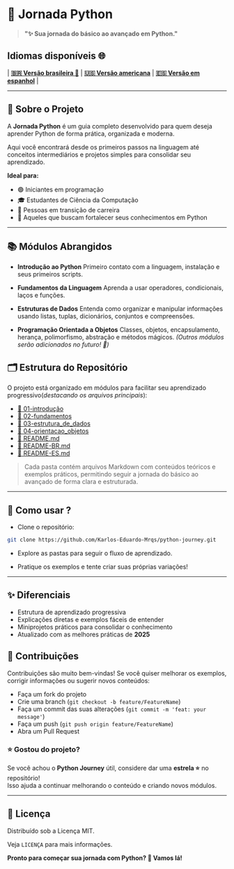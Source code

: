 # 🐍 Jornada Python

> **"✨ Sua jornada do básico ao avançado em Python."**

## Idiomas disponíveis 🌐

| **[🇧🇷 Versão brasileira 🌟](README-BR.md)** | **[🇺🇸 Versão americana](README.md)** | **[🇪🇸 Versão em espanhol](README-ES.md)** |

---

## 📖 Sobre o Projeto

A **Jornada Python** é um guia completo desenvolvido para quem deseja aprender Python de forma prática, organizada e moderna.

Aqui você encontrará desde os primeiros passos na linguagem até conceitos intermediários e projetos simples para consolidar seu aprendizado.

**Ideal para:**

- 🟢 Iniciantes em programação
- 🎓 Estudantes de Ciência da Computação
- 🔄 Pessoas em transição de carreira
- 🐍 Aqueles que buscam fortalecer seus conhecimentos em Python

---

## 📚 Módulos Abrangidos

- **Introdução ao Python**
Primeiro contato com a linguagem, instalação e seus primeiros scripts.

- **Fundamentos da Linguagem**
Aprenda a usar operadores, condicionais, laços e funções.

- **Estruturas de Dados**
Entenda como organizar e manipular informações usando listas, tuplas, dicionários, conjuntos e compreensões.

- **Programação Orientada a Objetos**
Classes, objetos, encapsulamento, herança, polimorfismo, abstração e métodos mágicos. *(Outros módulos serão adicionados no futuro! 🚧)*

## 🗂️ Estrutura do Repositório

O projeto está organizado em módulos para facilitar seu aprendizado progressivo(*destacando os arquivos principais*):

- [📁 01-introdução](pt-br/1.%20introducao/README.md)
- [📁 02-fundamentos](pt-br/2.%20fundamentos/README.md)
- [📁 03-estrutura_de_dados](pt-br/3.%20estrutura%20de%20dados/README.md)
- [📁 04-orientacao_objetos](pt-br/4.%20orientacao_objetos/README.md)
- [📄 README.md](README.md)
- [📄 README-BR.md](README-BR.md)
- [📄 README-ES.md](README-ES.md)


> Cada pasta contém arquivos Markdown com conteúdos teóricos e exemplos práticos, permitindo seguir a jornada do básico ao avançado de forma clara e estruturada.

---

## 🚀 Como usar ?

- Clone o repositório:

```bash
git clone https://github.com/Karlos-Eduardo-Mrqs/python-journey.git
```

- Explore as pastas para seguir o fluxo de aprendizado.

- Pratique os exemplos e tente criar suas próprias variações!

---

## ✨ Diferenciais

- Estrutura de aprendizado progressiva
- Explicações diretas e exemplos fáceis de entender
- Miniprojetos práticos para consolidar o conhecimento
- Atualizado com as melhores práticas de **2025**

## 📢 Contribuições

Contribuições são muito bem-vindas!
Se você quiser melhorar os exemplos, corrigir informações ou sugerir novos conteúdos:

- Faça um fork do projeto
- Crie uma branch (`git checkout -b feature/FeatureName`)
- Faça um commit das suas alterações (`git commit -m 'feat: your message'`)
- Faça um push (`git push origin feature/FeatureName`)
- Abra um Pull Request

### ⭐ Gostou do projeto?

Se você achou o **Python Journey** útil, considere dar uma **estrela ⭐** no repositório!  
Isso ajuda a continuar melhorando o conteúdo e criando novos módulos.

---

## 📜 Licença

Distribuído sob a Licença MIT.

Veja `LICENÇA` para mais informações.

**Pronto para começar sua jornada com Python? 🚀 Vamos lá!**
